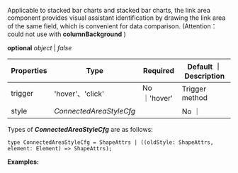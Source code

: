 Applicable to stacked bar charts and stacked bar charts, the link area component provides visual assistant identification by drawing the link area of the same field, which is convenient for data comparison. (Attention：could not use with **columnBackground** )

<description>**optional** _object_ | _false_</description>

| Properties | Type             | Required     | Default ｜ Description |
| ---------- | ---------------- | ------------ | ---------------------- |
| trigger    | 'hover'、'click' | No ｜'hover' | Trigger method         |
| style | _ConnectedAreaStyleCfg_ |  | No ｜ | StyleCfg of connectedArea          |

Types of **_ConnectedAreaStyleCfg_** are as follows:

```sign
type ConnectedAreaStyleCfg = ShapeAttrs | ((oldStyle: ShapeAttrs, element: Element) => ShapeAttrs);
```

**Examples:**

<playground path="column/stacked/demo/connect-area.ts" rid="connectedArea"></playground>